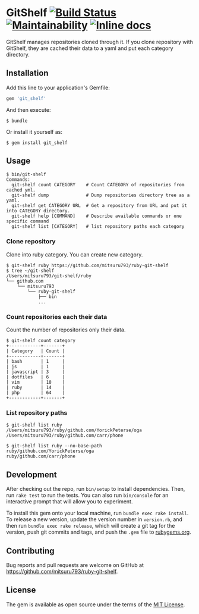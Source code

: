 # GitShelf [![Build Status](https://travis-ci.org/mitsuru793/ruby-git-shelf.svg?branch=master)](https://travis-ci.org/mitsuru793/ruby-git-shelf) [![Maintainability](https://api.codeclimate.com/v1/badges/844dcdd519e1d7b83aab/maintainability)](https://codeclimate.com/github/mitsuru793/ruby-git-shelf/maintainability) [![Inline docs](http://inch-ci.org/github/mitsuru793/ruby-git-shelf.svg?branch=master)](http://inch-ci.org/github/mitsuru793/ruby-git-shelf)

GitShelf manages repositories cloned through it. If you clone repository with GitShelf, they are cached their data to a yaml and put each category directory.

## Installation

Add this line to your application's Gemfile:

```ruby
gem 'git_shelf'
```

And then execute:

    $ bundle

Or install it yourself as:

    $ gem install git_shelf

## Usage

```
$ bin/git-shelf
Commands:
  git-shelf count CATEGORY    # Count CATEGORY of repositories from cached yml.
  git-shelf dump              # Dump repositories directory tree as a yaml.
  git-shelf get CATEGORY URL  # Get a repository from URL and put it into CATEGORY directory.
  git-shelf help [COMMAND]    # Describe available commands or one specific command
  git-shelf list [CATEGORY]   # list repository paths each category
```

### Clone repository

Clone into ruby category. You can create new category.

```shell
$ git-shelf ruby https://github.com/mitsuru793/ruby-git-shelf
$ tree ~/git-shelf
/Users/mitsuru793/git-shelf/ruby
└── github.com
    └── mitsuru793
        └── ruby-git-shelf
            ├── bin
            ...
```

### Count repositories each their data

Count the number of repositories only their data.

```shell
$ git-shelf count category
+------------+-------+
| Category   | Count |
+------------+-------+
| bash       | 1     |
| js         | 1     |
| javascript | 3     |
| dotfiles   | 6     |
| vim        | 10    |
| ruby       | 14    |
| php        | 64    |
+------------+-------+
```

### List repository paths

```shell
$ git-shelf list ruby
/Users/mitsuru793/ruby/github.com/YorickPeterse/oga
/Users/mitsuru793/ruby/github.com/carr/phone

$ git-shelf list ruby --no-base-path
ruby/github.com/YorickPeterse/oga
ruby/github.com/carr/phone
```
 
## Development

After checking out the repo, run `bin/setup` to install dependencies. Then, run `rake test` to run the tests. You can also run `bin/console` for an interactive prompt that will allow you to experiment.

To install this gem onto your local machine, run `bundle exec rake install`. To release a new version, update the version number in `version.rb`, and then run `bundle exec rake release`, which will create a git tag for the version, push git commits and tags, and push the `.gem` file to [rubygems.org](https://rubygems.org).

## Contributing

Bug reports and pull requests are welcome on GitHub at https://github.com/mitsuru793/ruby-git-shelf.

## License

The gem is available as open source under the terms of the [MIT License](https://opensource.org/licenses/MIT).

